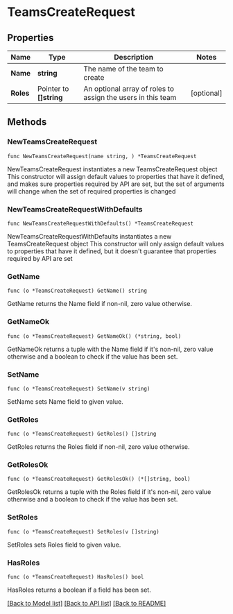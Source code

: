 # TeamsCreateRequest

## Properties

Name | Type | Description | Notes
------------ | ------------- | ------------- | -------------
**Name** | **string** | The name of the team to create | 
**Roles** | Pointer to **[]string** | An optional array of roles to assign the users in this team | [optional] 

## Methods

### NewTeamsCreateRequest

`func NewTeamsCreateRequest(name string, ) *TeamsCreateRequest`

NewTeamsCreateRequest instantiates a new TeamsCreateRequest object
This constructor will assign default values to properties that have it defined,
and makes sure properties required by API are set, but the set of arguments
will change when the set of required properties is changed

### NewTeamsCreateRequestWithDefaults

`func NewTeamsCreateRequestWithDefaults() *TeamsCreateRequest`

NewTeamsCreateRequestWithDefaults instantiates a new TeamsCreateRequest object
This constructor will only assign default values to properties that have it defined,
but it doesn't guarantee that properties required by API are set

### GetName

`func (o *TeamsCreateRequest) GetName() string`

GetName returns the Name field if non-nil, zero value otherwise.

### GetNameOk

`func (o *TeamsCreateRequest) GetNameOk() (*string, bool)`

GetNameOk returns a tuple with the Name field if it's non-nil, zero value otherwise
and a boolean to check if the value has been set.

### SetName

`func (o *TeamsCreateRequest) SetName(v string)`

SetName sets Name field to given value.


### GetRoles

`func (o *TeamsCreateRequest) GetRoles() []string`

GetRoles returns the Roles field if non-nil, zero value otherwise.

### GetRolesOk

`func (o *TeamsCreateRequest) GetRolesOk() (*[]string, bool)`

GetRolesOk returns a tuple with the Roles field if it's non-nil, zero value otherwise
and a boolean to check if the value has been set.

### SetRoles

`func (o *TeamsCreateRequest) SetRoles(v []string)`

SetRoles sets Roles field to given value.

### HasRoles

`func (o *TeamsCreateRequest) HasRoles() bool`

HasRoles returns a boolean if a field has been set.


[[Back to Model list]](../README.md#documentation-for-models) [[Back to API list]](../README.md#documentation-for-api-endpoints) [[Back to README]](../README.md)


